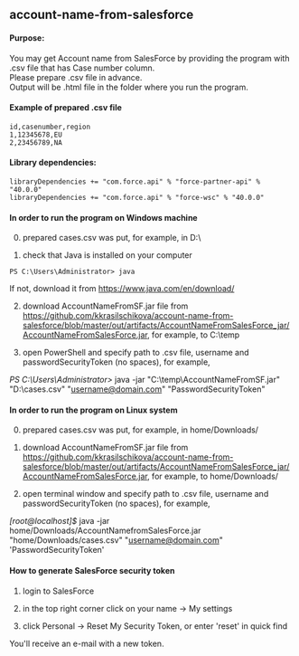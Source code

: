 ## account-name-from-salesforce
#### Purpose:
You may get Account name from SalesForce by providing the program with .csv file that has Case number column.  
Please prepare .csv file in advance.  
Output will be .html file in the folder where you run the program.

#### Example of prepared .csv file
```
id,casenumber,region
1,12345678,EU
2,23456789,NA
```

#### Library dependencies:
```
libraryDependencies += "com.force.api" % "force-partner-api" % "40.0.0"
libraryDependencies += "com.force.api" % "force-wsc" % "40.0.0"
```

#### In order to run the program on Windows machine

0) prepared cases.csv was put, for example, in D:\

1) check that Java is installed on your computer
```
PS C:\Users\Administrator> java
```
If not, download it from https://www.java.com/en/download/

2) download AccountNameFromSF.jar file from https://github.com/kkrasilschikova/account-name-from-salesforce/blob/master/out/artifacts/AccountNameFromSalesForce_jar/AccountNameFromSalesForce.jar, for example, to C:\temp

3) open PowerShell and specify path to .csv file, username and passwordSecurityToken (no spaces), for example,

*PS C:\Users\Administrator>*
java -jar "C:\temp\AccountNameFromSF.jar" "D:\cases.csv" "username@domain.com" "PasswordSecurityToken"

#### In order to run the program on Linux system

0) prepared cases.csv was put, for example, in home/Downloads/

1) download AccountNameFromSF.jar file from https://github.com/kkrasilschikova/account-name-from-salesforce/blob/master/out/artifacts/AccountNameFromSalesForce_jar/AccountNameFromSalesForce.jar, for example, to home/Downloads/

2) open terminal window and specify path to .csv file, username and passwordSecurityToken (no spaces), for example,

*[root@localhost]$*
java -jar home/Downloads/AccountNamefromSalesForce.jar "home/Downloads/cases.csv" "username@domain.com" 'PasswordSecurityToken'

#### How to generate SalesForce security token

1) login to SalesForce

2) in the top right corner click on your name -> My settings

3) click Personal -> Reset My Security Token, or enter 'reset' in quick find

You'll receive an e-mail with a new token.

